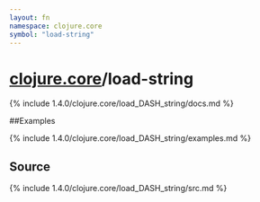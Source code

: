 ```yaml
---
layout: fn
namespace: clojure.core
symbol: "load-string"
---
```


# [clojure.core](../)/load-string

{% include 1.4.0/clojure.core/load_DASH_string/docs.md %}

##Examples

{% include 1.4.0/clojure.core/load_DASH_string/examples.md %}
## Source
{% include 1.4.0/clojure.core/load_DASH_string/src.md %}

